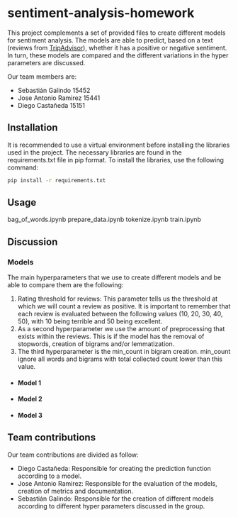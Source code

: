 # sentiment-analysis-homework

This project complements a set of provided files to create different models for sentiment analysis. The models are able to predict, based on a text (reviews from [TripAdvisor](https://www.tripadvisor.com/)), whether it has a positive or negative sentiment. In turn, these models are compared and the different variations in the hyper parameters are discussed.

Our team members are:
- Sebastián Galindo 15452
- Jose Antonio Ramirez 15441
- Diego Castañeda 15151

## Installation

It is recommended to use a virtual environment before installing the libraries used in the project. The necessary libraries are found in the requirements.txt file in pip format. To install the libraries, use the following command:

```bash
pip install -r requirements.txt
```

## Usage

bag_of_words.ipynb
prepare_data.ipynb
tokenize.ipynb
train.ipynb 

## Discussion

### Models

The main hyperparameters that we use to create different models and be able to compare them are the following:

1. Rating threshold for reviews: This parameter tells us the threshold at which we will count a review as positive. It is important to remember that each review is evaluated between the following values (10, 20, 30, 40, 50), with 10 being terrible and 50 being excellent.
2. As a second hyperparameter we use the amount of preprocessing that exists within the reviews. This is if the model has the removal of stopwords, creation of bigrams and/or lemmatization.
3. The third hyperparameter is the min_count in bigram creation. min_count ignore all words and bigrams with total collected count lower than this value.

* #### Model 1


* #### Model 2


* #### Model 3


## Team contributions

Our team contributions are divided as follow:

- Diego Castañeda: Responsible for creating the prediction function according to a model.
- Jose Antonio Ramirez: Responsible for the evaluation of the models, creation of metrics and documentation.
- Sebastián Galindo: Responsible for the creation of different models according to different hyper parameters discussed in the group.